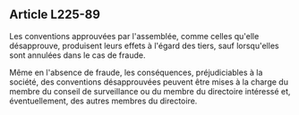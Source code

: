 Article L225-89
----
Les conventions approuvées par l'assemblée, comme celles qu'elle désapprouve,
produisent leurs effets à l'égard des tiers, sauf lorsqu'elles sont annulées
dans le cas de fraude.

Même en l'absence de fraude, les conséquences, préjudiciables à la société, des
conventions désapprouvées peuvent être mises à la charge du membre du conseil de
surveillance ou du membre du directoire intéressé et, éventuellement, des autres
membres du directoire.
